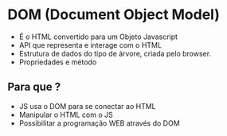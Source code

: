 # DOM (Document Object Model)

* É o HTML convertido para um Objeto Javascript
* API que representa e interage com o HTML
* Estrutura de dados do tipo de árvore, criada pelo browser.
* Propriedades e método

## Para que ?

* JS usa o DOM para se conectar ao HTML
* Manipular o HTML com o JS
* Possibilitar a programação WEB através do DOM
